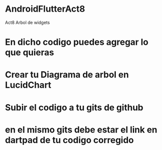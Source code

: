 # AndroidFlutterAct8
Act8 Arbol de widgets
# En dicho codigo puedes agregar lo que quieras
# Crear tu Diagrama de arbol en LucidChart
# Subir el codigo a tu gits de github
# en el mismo gits debe estar el link en dartpad de tu codigo corregido
